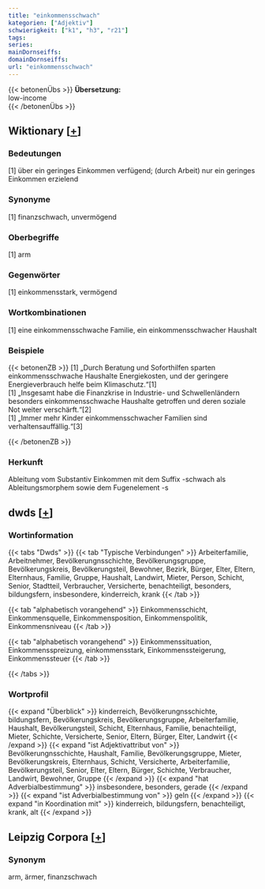 ```yaml
---
title: "einkommensschwach"
kategorien: ["Adjektiv"]
schwierigkeit: ["k1", "h3", "r21"]
tags:
series:
mainDornseiffs:
domainDornseiffs:
url: "einkommensschwach"
---
```


{{< betonenÜbs >}}
**Übersetzung:**  
low-income  
{{< /betonenÜbs >}}

## Wiktionary [[+](https://de.wiktionary.org/wiki/einkommensschwach)]

### Bedeutungen
[1] über ein geringes Einkommen verfügend; (durch Arbeit) nur ein geringes Einkommen erzielend  

### Synonyme
[1] finanzschwach, unvermögend  

### Oberbegriffe
[1] arm  

### Gegenwörter
[1] einkommensstark, vermögend  

### Wortkombinationen
[1] eine einkommensschwache Familie, ein einkommensschwacher Haushalt  

### Beispiele
{{< betonenZB >}}
[1] „Durch Beratung und Soforthilfen sparten einkommensschwache Haushalte Energiekosten, und der geringere Energieverbrauch helfe beim Klimaschutz.“[1]  
[1] „Insgesamt habe die Finanzkrise in Industrie- und Schwellenländern besonders einkommensschwache Haushalte getroffen und deren soziale Not weiter verschärft.“[2]  
[1] „Immer mehr Kinder einkommensschwacher Familien sind verhaltensauffällig.“[3]  

{{< /betonenZB >}}
### Herkunft
Ableitung vom Substantiv Einkommen mit dem Suffix -schwach als Ableitungsmorphem sowie dem Fugenelement -s  



## dwds [[+](https://www.dwds.de/wb/einkommensschwach)]

### Wortinformation
{{< tabs "Dwds" >}}
{{< tab "Typische Verbindungen" >}}
Arbeiterfamilie, Arbeitnehmer, Bevölkerungnsschichte, Bevölkerungsgruppe, Bevölkerungskreis, Bevölkerungsteil, Bewohner, Bezirk, Bürger, Elter, Eltern, Elternhaus, Familie, Gruppe, Haushalt, Landwirt, Mieter, Person, Schicht, Senior, Stadtteil, Verbraucher, Versicherte, benachteiligt, besonders, bildungsfern, insbesondere, kinderreich, krank
{{< /tab >}}

{{< tab "alphabetisch vorangehend" >}}
Einkommensschicht, Einkommensquelle, Einkommensposition, Einkommenspolitik, Einkommensniveau
{{< /tab >}}

{{< tab "alphabetisch vorangehend" >}}
Einkommenssituation, Einkommensspreizung, einkommensstark, Einkommenssteigerung, Einkommenssteuer
{{< /tab >}}

{{< /tabs >}}

### Wortprofil
{{< expand "Überblick" >}} kinderreich, Bevölkerungnsschichte, bildungsfern, Bevölkerungskreis, Bevölkerungsgruppe, Arbeiterfamilie, Haushalt, Bevölkerungsteil, Schicht, Elternhaus, Familie, benachteiligt, Mieter, Schichte, Versicherte, Senior, Eltern, Bürger, Elter, Landwirt {{< /expand >}}
{{< expand "ist Adjektivattribut von" >}} Bevölkerungnsschichte, Haushalt, Familie, Bevölkerungsgruppe, Mieter, Bevölkerungskreis, Elternhaus, Schicht, Versicherte, Arbeiterfamilie, Bevölkerungsteil, Senior, Elter, Eltern, Bürger, Schichte, Verbraucher, Landwirt, Bewohner, Gruppe {{< /expand >}}
{{< expand "hat Adverbialbestimmung" >}} insbesondere, besonders, gerade {{< /expand >}}
{{< expand "ist Adverbialbestimmung von" >}} geln {{< /expand >}}
{{< expand "in Koordination mit" >}} kinderreich, bildungsfern, benachteiligt, krank, alt {{< /expand >}}

## Leipzig Corpora [[+](https://corpora.uni-leipzig.de/en/res?word=einkommensschwach&corpusId=deu_newscrawl-public_2018)]


### Synonym
arm, ärmer, finanzschwach


